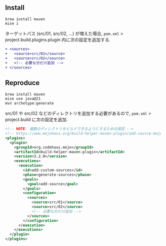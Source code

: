 #

## Install

```sh
brew install maven
mise i
```

ターゲットパス (src/01, src/02, ...) が増えた場合, `pom.xml` > project.build.plugins.plugin 内に次の設定を追加する.

```diff
+ <sources>
+   <source>src/01</source>
+   <source>src/02</source>
+   <!-- 必要な分だけ追加 -->
+ </sources>
```

## Reproduce

```sh
brew install maven
mise use java@21
mvn archetype:generate
```

src/01 や src/02 などのディレクトリを追加する必要があるので, `pom.xml` > project.build に次の設定を追加.

```xml
<!-- NOTE: 複数のディレクトリをビルドできるようにするための設定 -->
<!-- https://www.mojohaus.org/build-helper-maven-plugin/add-source-mojo.html -->
<plugins>
  <plugin>
    <groupId>org.codehaus.mojo</groupId>
    <artifactId>build-helper-maven-plugin</artifactId>
    <version>3.2.0</version>
    <executions>
      <execution>
        <id>add-custom-sources</id>
        <phase>generate-sources</phase>
        <goals>
          <goal>add-source</goal>
        </goals>
        <configuration>
          <sources>
            <source>src/01</source>
            <source>src/02</source>
            <!-- 必要な分だけ追加 -->
          </sources>
        </configuration>
      </execution>
    </executions>
  </plugin>
</plugins>
```
